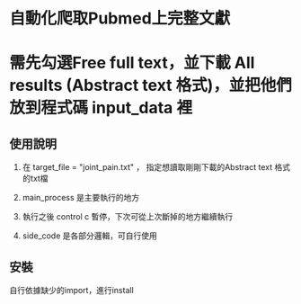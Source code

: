 
# 自動化爬取Pubmed上完整文獻
# 需先勾選Free full text，並下載 All results (Abstract text 格式)，並把他們放到程式碼 input_data 裡


## 使用說明
1. 在 target_file = "joint_pain.txt" ， 指定想讀取剛剛下載的Abstract text 格式的txt檔

2. main_process 是主要執行的地方

3. 執行之後 control c 暫停，下次可從上次斷掉的地方繼續執行

4. side_code 是各部分邏輯，可自行使用

## 安裝

自行依據缺少的import，進行install

